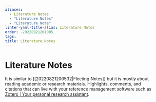 ```yaml
---
aliases:
  - Literature Notes
  - "Literature Notes"
  - "Literature Note"
linter-yaml-title-alias: Literature Notes
order: -20220821201005
tags: 
title: Literature Notes
---
```


# Literature Notes

It is similar to [[20220821200532|Fleeting Notes]] but it is mostly about reading academic or research materials. Highlights, comments, and citations that can live with your reference management software such as [Zotero | Your personal research assistant](https://www.zotero.org/).